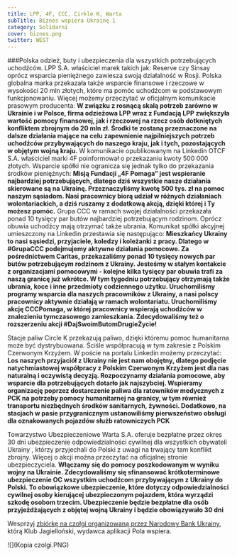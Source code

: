 ```yaml
---
title: LPP, 4F, CCC, Cirkle K, Warta
subTitle: Biznes wspiera Ukrainę 1
category: Solidarni
cover: biznes.png
twitter: WEST
---
```


###Polska odzież, buty i ubezpieczenia dla wszystkich potrzebujących uchodźców.
LPP S.A. właściciel marek takich jak: Reserve czy Sinsay oprócz wsparcia pieniężnego zawiesza swoją działalność w Rosji. Polska globalna marka przekazała także wsparcie finansowe i rzeczowe w wysokości 20 mln złotych, które ma pomóc uchodźcom w podstawowym funkcjonowaniu. Więcej możemy przeczytać w oficjalnym komunikacie prasowym producenta: **W związku z rosnącą skalą potrzeb zarówno w Ukrainie i w Polsce, firma odzieżowa LPP wraz z Fundacją LPP zwiększyła wartość pomocy finansowej, jak i rzeczowej na rzecz osób dotkniętych konfliktem zbrojnym do 20 mln zł. Środki te zostaną przeznaczone na dalsze działania mające na celu zapewnienie najpilniejszych potrzeb uchodźców przybywających do naszego kraju, jak i tych, pozostających w objętym wojną kraju.**
W komunikacie opublikowanym na Linkedin OTCF S.A. właściciel marki 4F poinformował o przekazaniu kwoty 500 000 złotych. Wsparcie spółki nie ogranicza się jednak tylko do przekazania środków pieniężnych: **Misją Fundacji „4F Pomaga” jest wspieranie najbardziej potrzebujących, dlatego dziś wszystkie nasze działania skierowane są na Ukrainę. Przeznaczyliśmy kwotę 500 tys. zł na pomoc naszym sąsiadom. Nasi pracownicy biorą udział w różnych działaniach wolontariackich, a dziś ruszamy z dodatkową akcją, dzięki której i Ty możesz pomóc.**
Grupa CCC w ramach swojej działalności przekazała ponad 10 tysięcy par butów najbardziej potrzebującym rodzinom. Oprócz obuwia uchodźcy mają otrzymać także ubrania. Komunikat spółki akcyjnej umieszczony na Linkedin przestawia się następująco: **Mieszkańcy Ukrainy to nasi sąsiedzi, przyjaciele, koledzy i koleżanki z pracy. Dlatego w #GrupaCCC podejmujemy aktywne działania pomocowe. Za pośrednictwem Caritas, przekazaliśmy ponad 10 tysięcy nowych par butów potrzebującym rodzinom z Ukrainy. Jesteśmy w stałym kontakcie z organizacjami pomocowymi - kolejne kilka tysięcy par obuwia trafi za naszą granicę już wkrótce. W tym tygodniu potrzebujący otrzymają także ubrania, koce i inne przedmioty codziennego użytku. Uruchomiliśmy programy wsparcia dla naszych pracowników z Ukrainy, a nasi polscy pracownicy aktywnie działają w ramach wolontariatu. Uruchomiliśmy akcję CCCPomaga, w której pracownicy wspierają uchodźców w znalezieniu tymczasowego zamieszkania. Zdecydowaliśmy też o rozszerzeniu akcji #DajSwoimButomDrugieŻycie!**

Stacje paliw Circle K przekazują paliwo, dzięki któremu pomoc humanitarna może być dystrybuowana. Ściśle współpracują w tym zakresie z Polskim Czerwonym Krzyżem. W poście na portalu Linkedin możemy przeczytać: **Los naszych przyjaciół z Ukrainy nie jest nam obojętny, dlatego podjęcie natychmiastowej współpracy z Polskim Czerwonym Krzyżem jest dla nas naturalną i oczywistą decyzją. Rozpoczynamy działania pomocowe, aby wsparcie dla potrzebujących dotarło jak najszybciej.
Wspieramy organizację poprzez dostarczenie paliwa dla ratowników medycznych z PCK na potrzeby pomocy humanitarnej na granicy, w tym również transportu niezbędnych środków sanitarnych, żywności. Dodatkowo, na stacjach w pasie przygranicznym ustanowiliśmy pierwszeństwo obsługi dla oznakowanych pojazdów służb ratowniczych PCK**

Towarzystwo Ubezpieczeniowe Warta S.A. oferuje bezpłatne przez okres 30 dni ubezpieczenie odpowiedzialności cywilnej dla wszystkich obywateli Ukrainy , którzy przyjechali do Polski z uwagi na trwający tam konflikt zbrojny. Więcej o akcji można przeczytać na oficjalnej stronie ubezpieczyciela. **Włączamy się do pomocy poszkodowanym w wyniku wojny na Ukrainie. Zdecydowaliśmy się sfinansować krótkoterminowe ubezpieczenie OC wszystkim uchodźcom przybywającym z Ukrainy do Polski. To obowiązkowe ubezpieczenie, które dotyczy odpowiedzialności cywilnej osoby kierującej ubezpieczonym pojazdem, która wyrządzi szkodę osobom trzecim. Ubezpieczenie będzie bezpłatne dla osób przyjeżdżających z objętej wojną Ukrainy i będzie obowiązywało 30 dni**

Wesprzyj [zbiórkę na czołgi organizowaną przez Narodowy Bank Ukrainy](https://klubjagiellonski.pl/wesprzyj-ukrainska-armie/), którą Klub Jagielloński, wydawca aplikacji Pola wspiera.

![](Kopia czolgi.PNG)
